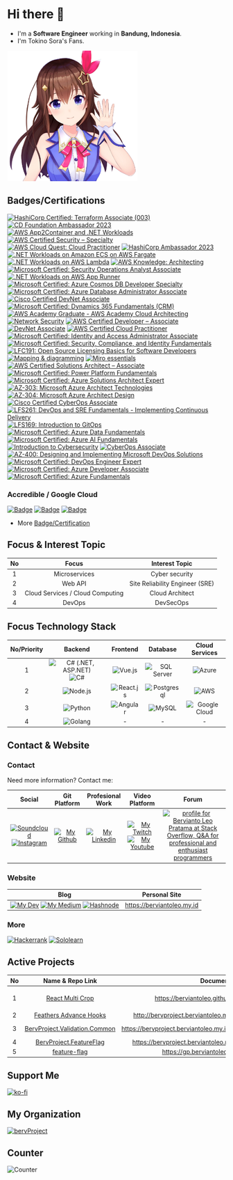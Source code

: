 # Hi there 👋

* I'm a __Software Engineer__ working in __Bandung, Indonesia__.
* I'm Tokino Sora's Fans.

<img src="./images/tokino_sora.png" width="300" height="300" alt="Tokino Sora" />

## Badges/Certifications

<!--START_SECTION:badges-->
[![HashiCorp Certified: Terraform Associate (003)](https://images.credly.com/size/110x110/images/85b9cfc4-257a-4742-878c-4f7ab4a2631b/image.png)](http://www.credly.com/badges/9830adce-34c0-4e10-a8ad-08e5038d2e76 "HashiCorp Certified: Terraform Associate (003)")
[![CD Foundation Ambassador 2023](https://images.credly.com/size/110x110/images/7a1379a4-3d3b-4d6b-8622-33f6824cb821/image.png)](http://www.credly.com/badges/4c1544dc-271b-404e-974a-f991320ab9d8 "CD Foundation Ambassador 2023")
[![AWS App2Container and .NET Workloads](https://images.credly.com/size/110x110/images/9569f9aa-1426-4c6d-964e-daa7e5bc55ce/image.png)](http://www.credly.com/badges/d09e951e-dff9-489a-b84c-f5b623b7d1bd "AWS App2Container and .NET Workloads")
[![AWS Certified Security – Specialty](https://images.credly.com/size/110x110/images/53acdae5-d69f-4dda-b650-d02ed7a50dd7/image.png)](http://www.credly.com/badges/5eac34bb-d121-4926-a789-e8c94b627484 "AWS Certified Security – Specialty")
[![AWS Cloud Quest: Cloud Practitioner](https://images.credly.com/size/110x110/images/2784d0d8-327c-406f-971e-9f0e15097003/image.png)](http://www.credly.com/badges/93a00835-32b8-41ae-8e62-377958593a8e "AWS Cloud Quest: Cloud Practitioner")
[![HashiCorp Ambassador 2023](https://images.credly.com/size/110x110/images/692826e2-8c24-4967-8373-fa75319eaed8/image.png)](http://www.credly.com/badges/8cad11b0-12d7-4193-b51a-11a0c75de467 "HashiCorp Ambassador 2023")
[![.NET Workloads on Amazon ECS on AWS Fargate](https://images.credly.com/size/110x110/images/7e5e1967-439e-48e5-a913-625c712b2dc5/image.png)](http://www.credly.com/badges/1950c6d6-27ae-4e72-9c06-87bffee4fd9d ".NET Workloads on Amazon ECS on AWS Fargate")
[![.NET Workloads on AWS Lambda](https://images.credly.com/size/110x110/images/221e7d7f-bceb-422e-8c31-436ecbcda614/image.png)](http://www.credly.com/badges/e4dfc1aa-7adc-427a-aa6a-74bd89eb9574 ".NET Workloads on AWS Lambda")
[![AWS Knowledge: Architecting](https://images.credly.com/size/110x110/images/519a6dba-f145-4c1a-85a2-1d173d6898d9/image.png)](http://www.credly.com/badges/72a09770-9d56-428a-8304-383328c7057b "AWS Knowledge: Architecting")
[![Microsoft Certified: Security Operations Analyst Associate](https://images.credly.com/size/110x110/images/7e75516f-5149-4d19-8d09-aa3dab4907cb/security-operations-analyst-associate-600x600.png)](http://www.credly.com/badges/9fa4a80e-b817-48c8-9a3d-ca0cc04e9aea "Microsoft Certified: Security Operations Analyst Associate")
[![.NET Workloads on AWS App Runner](https://images.credly.com/size/110x110/images/eea64560-121f-4437-af9c-91cf20968d35/image.png)](http://www.credly.com/badges/e5e6cdf5-46d5-4927-87c4-67651ea9deed ".NET Workloads on AWS App Runner")
[![Microsoft Certified: Azure Cosmos DB Developer Specialty](https://images.credly.com/size/110x110/images/515fa1dc-ac4a-4f08-ac73-6fd9694124cb/image.png)](http://www.credly.com/badges/20d0d353-84ad-4e30-aa1c-3cebc57ce35f "Microsoft Certified: Azure Cosmos DB Developer Specialty")
[![Microsoft Certified: Azure Database Administrator Associate](https://images.credly.com/size/110x110/images/edc0b0d8-55ec-4dfe-9353-22c1bc4e07e8/azure-database-administrator-associate-600x600.png)](http://www.credly.com/badges/8aa74a5a-41a1-4ca9-8151-383a2aa7579e "Microsoft Certified: Azure Database Administrator Associate")
[![Cisco Certified DevNet Associate](https://images.credly.com/size/110x110/images/e21e94f7-feec-4717-9687-ac150b213f64/Cisco_DevNetAsst_600.png)](http://www.credly.com/badges/8af12e84-7659-45fe-9f22-74d516ebb6a2 "Cisco Certified DevNet Associate")
[![Microsoft Certified: Dynamics 365 Fundamentals (CRM)](https://images.credly.com/size/110x110/images/42992295-0ee2-4527-982d-e51efbec40fc/dynamics365-fundamentals-crm-600x600.png)](http://www.credly.com/badges/116f7884-c8b4-44a3-aeaa-5dae9f02d4f0 "Microsoft Certified: Dynamics 365 Fundamentals (CRM)")
[![AWS Academy Graduate - AWS Academy Cloud Architecting](https://images.credly.com/size/110x110/images/2f7b0627-48a0-4894-8d46-3245bdfe0463/image.png)](http://www.credly.com/badges/1ef1b3ca-06b9-4b35-99c2-f3e8a9967c6c "AWS Academy Graduate - AWS Academy Cloud Architecting")
[![Network Security](https://images.credly.com/size/110x110/images/f7387386-553c-4be5-b3f3-077f78152f31/Network_Security.png)](http://www.credly.com/badges/3638cf60-ee35-4017-a1cd-8d7058c4a18a "Network Security")
[![AWS Certified Developer – Associate](https://images.credly.com/size/110x110/images/b9feab85-1a43-4f6c-99a5-631b88d5461b/image.png)](http://www.credly.com/badges/675aece2-ca13-4995-959b-a799c3ed913b "AWS Certified Developer – Associate")
[![DevNet Associate](https://images.credly.com/size/110x110/images/35985f2b-38d6-4b6f-8e63-42b17d3b5c69/DEVASC_Learning_Badge.png)](http://www.credly.com/badges/6df128c6-1dad-4484-b2c3-6d95324353d7 "DevNet Associate")
[![AWS Certified Cloud Practitioner](https://images.credly.com/size/110x110/images/00634f82-b07f-4bbd-a6bb-53de397fc3a6/image.png)](http://www.credly.com/badges/9db987ad-5427-41a5-9942-1681ecd529ff "AWS Certified Cloud Practitioner")
[![Microsoft Certified: Identity and Access Administrator Associate](https://images.credly.com/size/110x110/images/91295436-0704-4b98-8e1a-ef5f937bda21/identity-and-access-administrator-associate-600x600.png)](http://www.credly.com/badges/cbae92fa-d507-4c54-abb7-51aa698dc663 "Microsoft Certified: Identity and Access Administrator Associate")
[![Microsoft Certified: Security, Compliance, and Identity Fundamentals](https://images.credly.com/size/110x110/images/fc1352af-87fa-4947-ba54-398a0e63322e/security-compliance-and-identity-fundamentals-600x600.png)](http://www.credly.com/badges/77734f2d-a5b3-4c9d-a01a-49bd483ba575 "Microsoft Certified: Security, Compliance, and Identity Fundamentals")
[![LFC191: Open Source Licensing Basics for Software Developers](https://images.credly.com/size/110x110/images/4c76f677-fd18-4d7b-aec9-591123bfcc9a/Training_Badges_Master_osbestpractices.png)](http://www.credly.com/badges/e577cf75-f292-47a3-8256-b51efefd8e53 "LFC191: Open Source Licensing Basics for Software Developers")
[![Mapping & diagramming](https://images.credly.com/size/110x110/images/b356065f-1746-4810-bbb5-c0578df9fbcb/image.png)](http://www.credly.com/badges/c91c915c-60be-459b-981a-f5d7d0b17942 "Mapping & diagramming")
[![Miro essentials](https://images.credly.com/size/110x110/images/1245c82c-67ca-4365-9515-74c289d5fd6d/image.png)](http://www.credly.com/badges/3f1ef803-d85f-4678-81cf-1b9f7eea3f91 "Miro essentials")
[![AWS Certified Solutions Architect – Associate](https://images.credly.com/size/110x110/images/0e284c3f-5164-4b21-8660-0d84737941bc/image.png)](http://www.credly.com/badges/fc08a77a-de57-484b-bc27-35f7f1d87489 "AWS Certified Solutions Architect – Associate")
[![Microsoft Certified: Power Platform Fundamentals](https://images.credly.com/size/110x110/images/2a6251f2-737b-4bf6-9190-d77570cc76fc/CERT-Fundamentals-Power-Platform.png)](http://www.credly.com/badges/0b9c186e-d92c-498a-bc9e-2a82b3ad1459 "Microsoft Certified: Power Platform Fundamentals")
[![Microsoft Certified: Azure Solutions Architect Expert](https://images.credly.com/size/110x110/images/987adb7e-49be-4e24-b67e-55986bd3fe66/azure-solutions-architect-expert-600x600.png)](http://www.credly.com/badges/9ee40065-d80a-4113-aced-ee72f7cad5a4 "Microsoft Certified: Azure Solutions Architect Expert")
[![AZ-303: Microsoft Azure Architect Technologies](https://images.credly.com/size/110x110/images/285339cc-675a-4b1a-bdd9-283868af2fc8/EXAM-Expert-AZ-303-600x600.png)](http://www.credly.com/badges/8a771aa7-ad22-4bb9-a949-a787696897d2 "AZ-303: Microsoft Azure Architect Technologies")
[![AZ-304: Microsoft Azure Architect Design](https://images.credly.com/size/110x110/images/bfdff01e-a9dd-41fc-9301-8a90585c19bb/EXAM-Expert-AZ-304-600x600.png)](http://www.credly.com/badges/310ef282-3eca-4fdc-819b-75b95ebb30ec "AZ-304: Microsoft Azure Architect Design")
[![Cisco Certified CyberOps Associate](https://images.credly.com/size/110x110/images/31459fb8-0734-4078-9175-dd1a6e56de4a/01_cyberops_associate_300.png)](http://www.credly.com/badges/b4f9cf3f-e629-45d0-8c23-c1e4958cf2b2 "Cisco Certified CyberOps Associate")
[![LFS261: DevOps and SRE Fundamentals - Implementing Continuous Delivery](https://images.credly.com/size/110x110/images/fb65d04a-6138-4c71-b475-9c3851aea5df/LF_logobadge.png)](http://www.credly.com/badges/4a9b8c51-e933-49e5-95c3-0b57ece92f98 "LFS261: DevOps and SRE Fundamentals - Implementing Continuous Delivery")
[![LFS169: Introduction to GitOps](https://images.credly.com/size/110x110/images/5426612d-4ded-4408-bfaa-dbe3210f9cf9/LF_logobadge.png)](http://www.credly.com/badges/33fad6fc-258e-4189-8e1f-f5d3452d476c "LFS169: Introduction to GitOps")
[![Microsoft Certified: Azure Data Fundamentals](https://images.credly.com/size/110x110/images/70eb1e3f-d4de-4377-a062-b20fb29594ea/azure-data-fundamentals-600x600.png)](http://www.credly.com/badges/5d504e59-ccfc-42a5-8a96-5243369078bd "Microsoft Certified: Azure Data Fundamentals")
[![Microsoft Certified: Azure AI Fundamentals](https://images.credly.com/size/110x110/images/4136ced8-75d5-4afb-8677-40b6236e2672/azure-ai-fundamentals-600x600.png)](http://www.credly.com/badges/5569c169-4a8f-4700-905f-df7ad9bbdd97 "Microsoft Certified: Azure AI Fundamentals")
[![Introduction to Cybersecurity](https://images.credly.com/size/110x110/images/af8c6b4e-fc31-47c4-8dcb-eb7a2065dc5b/I2CS__1_.png)](http://www.credly.com/badges/07b5abe4-6381-4205-9324-2e4b5301148b "Introduction to Cybersecurity")
[![CyberOps Associate](https://images.credly.com/size/110x110/images/53f37f83-04a1-4935-9b1e-21a99cc6e1b2/CyberOpsAssoc.png)](http://www.credly.com/badges/33982f50-ecf2-4363-8c64-0fb827e40bd6 "CyberOps Associate")
[![AZ-400: Designing and Implementing Microsoft DevOps Solutions](https://images.credly.com/size/110x110/images/107e2eb6-f394-40eb-83d2-d8c9b7d34555/exam-az400-600x600.png)](http://www.credly.com/badges/8fc0fcf6-5775-4a35-b0f4-6b4e462b2880 "AZ-400: Designing and Implementing Microsoft DevOps Solutions")
[![Microsoft Certified: DevOps Engineer Expert](https://images.credly.com/size/110x110/images/c3ab66f8-5d59-4afa-a6c2-0ba30a1989ca/CERT-Expert-DevOps-Engineer-600x600.png)](http://www.credly.com/badges/030d0911-c224-4d56-bc01-77fe5bf51d3d "Microsoft Certified: DevOps Engineer Expert")
[![Microsoft Certified: Azure Developer Associate](https://images.credly.com/size/110x110/images/63316b60-f62d-4e51-aacc-c23cb850089c/azure-developer-associate-600x600.png)](http://www.credly.com/badges/3db56fee-122d-4e90-8734-94c4159e23cb "Microsoft Certified: Azure Developer Associate")
[![Microsoft Certified: Azure Fundamentals](https://images.credly.com/size/110x110/images/be8fcaeb-c769-4858-b567-ffaaa73ce8cf/image.png)](http://www.credly.com/badges/c0793ede-54c1-4910-b7a5-9d409032016e "Microsoft Certified: Azure Fundamentals")
<!--END_SECTION:badges-->

### Accredible / Google Cloud

<!--START_SECTION:accrediblebadges-->
[![Badge](https://api.accredible.com/v1/credential/generate_baked_badge?credential_id=49384407)](https://www.credential.net/a16eddfb-45d8-4e95-9e8e-b60dca6c310f) [![Badge](https://api.accredible.com/v1/credential/generate_baked_badge?credential_id=57646449)](https://google.accredible.com/7a3078e7-deb0-43e3-821f-adeed92da64d) [![Badge](https://api.accredible.com/v1/credential/generate_baked_badge?credential_id=89215538)](https://google.accredible.com/dbec0bd8-b0d7-4da0-b0ab-3d842e1da4fd)
<!--END_SECTION:accrediblebadges-->

* More [Badge/Certification](https://www.credly.com/users/bervianto-leo-pratama/badges)


## Focus & Interest Topic

| No | Focus | Interest Topic |
|:--:|:-----:|:--------------:|
| 1 | Microservices | Cyber security |
| 2 | Web API | Site Reliability Engineer (SRE) |
| 3 | Cloud Services / Cloud Computing | Cloud Architect |
| 4 | DevOps | DevSecOps |

## Focus Technology Stack

| No/Priority | Backend | Frontend | Database | Cloud Services |
|:--:|:-------:|:--------:|:--------:|:--------------:|
| 1 | ![C# (.NET, ASP.NET)](https://img.shields.io/badge/.NET-512BD4?style=for-the-badge&logo=dotnet&logoColor=white) ![C#](https://img.shields.io/badge/C%23-239120?style=for-the-badge&logo=c-sharp&logoColor=white) | ![Vue.js](https://img.shields.io/badge/Vue.js-35495E?style=for-the-badge&logo=vuedotjs&logoColor=4FC08D) | ![SQL Server](https://img.shields.io/badge/Microsoft%20SQL%20Server-CC2927?style=for-the-badge&logo=microsoft%20sql%20server&logoColor=white) | ![Azure](https://img.shields.io/badge/microsoft%20azure-0089D6?style=for-the-badge&logo=microsoft-azure&logoColor=white) |
| 2 | ![Node.js](https://img.shields.io/badge/Node.js-339933?style=for-the-badge&logo=nodedotjs&logoColor=white) | ![React.js](https://img.shields.io/badge/React-20232A?style=for-the-badge&logo=react&logoColor=61DAFB) | ![Postgresql](https://img.shields.io/badge/PostgreSQL-316192?style=for-the-badge&logo=postgresql&logoColor=white) | ![AWS](https://img.shields.io/badge/Amazon_AWS-FF9900?style=for-the-badge&logo=amazonaws&logoColor=white) |
| 3 | ![Python](https://img.shields.io/badge/Python-FFD43B?style=for-the-badge&logo=python&logoColor=blue) | ![Angular](https://img.shields.io/badge/Angular-DD0031?style=for-the-badge&logo=angular&logoColor=white) | ![MySQL](https://img.shields.io/badge/MySQL-005C84?style=for-the-badge&logo=mysql&logoColor=white) | ![Google Cloud](https://img.shields.io/badge/Google_Cloud-4285F4?style=for-the-badge&logo=google-cloud&logoColor=white) |
| 4 | ![Golang](https://img.shields.io/badge/Go-00ADD8?style=for-the-badge&logo=go&logoColor=white) | - | - | - |

## Contact & Website

### Contact

Need more information? Contact me:

| Social | Git Platform | Profesional Work | Video Platform | Forum |
|:------:|:------------:|:----------------:|:--------------:|:-----:|
| [![Soundcloud][12.1]][12] [![Instagram][10.1]][10] | [![My Github][3.1]][3] | [![My Linkedin][4.1]][4] | [![My Twitch][5.1]][5] [![My Youtube][6.1]][6] | <a href="https://stackoverflow.com/users/6948591/bervianto-leo-pratama"><img src="https://stackoverflow.com/users/flair/6948591.png" width="208" height="58" alt="profile for Bervianto Leo Pratama at Stack Overflow, Q&amp;A for professional and enthusiast programmers" title="profile for Bervianto Leo Pratama at Stack Overflow, Q&amp;A for professional and enthusiast programmers"></a> |

### Website

| Blog | Personal Site |
|:----:|:-------------:|
| [![My Dev][7.1]][7] [![My Medium][8.1]][8] [![Hashnode][13.1]][13] | https://berviantoleo.my.id |

### More

[![Hackerrank][9.1]][9]
[![Sololearn][11.1]][11]

## Active Projects

| No | Name & Repo Link | Documentation | Demo | Package Manager Link |
|:--:|:----------------:|:-------------:|:----:|:--------------------:|
| 1 | [React Multi Crop](https://github.com/berviantoleo/react-multi-crop) | https://berviantoleo.github.io/react-multi-crop/ | https://react-multi-crop.netlify.app/ | [![React Multi Crop][20.1]][20] |
| 2 | [Feathers Advance Hooks](https://github.com/bervProject/feathers-advance-hook) | http://bervproject.berviantoleo.my.id/feathers-advance-hook/ | ... | [![Feathers Advance Hook][21.1]][21] |
| 3 | [BervProject.Validation.Common](https://github.com/bervProject/BervProject.Validation.Common) | https://bervproject.berviantoleo.my.id/BervProject.Validation.Common/ | ... | [![BervProject.Validation.Common][22.1]][22] |
| 4 | [BervProject.FeatureFlag](https://github.com/bervProject/BervProject.FeatureFlag) | https://bervproject.berviantoleo.my.id/BervProject.FeatureFlag/ | ... | ... |
| 5 | [feature-flag](https://github.com/berviantoleo/feature-flag) | https://gp.berviantoleo.my.id/feature-flag/ | ... | [![feature-flag][25.1]][25] |

## Support Me

[![ko-fi](https://www.ko-fi.com/img/githubbutton_sm.svg)](https://ko-fi.com/I2I2YXS8)

## My Organization

[![bervProject][100.1]][100]

## Counter

![Counter](https://hits.seeyoufarm.com/api/count/incr/badge.svg?url=https%3A%2F%2Fgithub.com%2Fberviantoleo1212%2Fhit-counter)


[3.1]: https://img.shields.io/github/followers/berviantoleo?style=social (github icon)
[4.1]: https://img.shields.io/badge/linkedin-%230077B5.svg?style=for-the-badge&logo=linkedin&logoColor=white (linkedin icon)
[5.1]: https://img.shields.io/twitch/status/berviantoleo?style=social (twitch icon)
[6.1]: https://img.shields.io/youtube/channel/subscribers/UCAKsTh-TZRxy8I3AulBTFwA?style=social (youtube icon)
[7.1]: https://img.shields.io/badge/dev.to-0A0A0A?style=for-the-badge&logo=dev.to&logoColor=white (dev.to icon)
[8.1]: https://img.shields.io/badge/Medium-%23000000.svg?style=for-the-badge&logo=Medium&logoColor=white (medium icon)
[9.1]: https://img.shields.io/badge/-Hackerrank-2EC866?style=for-the-badge&logo=HackerRank&logoColor=white (hackerrank icon)
[10.1]: https://img.shields.io/badge/Instagram-E4405F?style=for-the-badge&logo=instagram&logoColor=white (instagram icon)
[11.1]: https://img.shields.io/badge/-Sololearn-3a464b?style=for-the-badge&logo=Sololearn&logoColor=white (sololearn icon)
[12.1]: https://img.shields.io/badge/SoundCloud-FF3300?style=for-the-badge&logo=soundcloud&logoColor=white (soundcloud icon)
[13.1]: https://img.shields.io/badge/Hashnode-2962FF?style=for-the-badge&logo=hashnode&logoColor=white (hashnode icon)

[20.1]: https://img.shields.io/npm/v/@berviantoleo/react-multi-crop (npm react multi crop icon)
[21.1]: https://img.shields.io/npm/v/@bervproject/feathers-advance-hook (npm feathers advance hook icon)
[22.1]: https://img.shields.io/nuget/v/BervProject.Validation.Common (nuget BervProject.Validation.Common)
[25.1]: https://img.shields.io/npm/v/@berviantoleo/feature-flag (npm feature-flag icon)

[100.1]: https://img.shields.io/badge/github-%23121011.svg?style=for-the-badge&logo=github&logoColor=white (github project icon)



[3]: https://github.com/berviantoleo
[4]: https://linkedin.com/in/bervianto-leo-pratama
[5]: https://www.twitch.tv/berviantoleo
[6]: https://www.youtube.com/channel/UCAKsTh-TZRxy8I3AulBTFwA
[7]: https://dev.to/berviantoleo
[8]: https://berviantoleo.medium.com
[9]: https://www.hackerrank.com/berviantoleo
[10]: https://instagram.com/bervianto.leo
[11]: https://www.sololearn.com/profile/937172
[12]: https://soundcloud.com/bervianto-leo-pratama
[13]: https://hashnode.berviantoleo.my.id/

[20]: https://www.npmjs.com/package/@berviantoleo/react-multi-crop
[21]: https://www.npmjs.com/package/@bervproject/feathers-advance-hook
[22]: https://www.nuget.org/packages/BervProject.Validation.Common/
[25]: https://www.npmjs.com/package/@berviantoleo/feature-flag

[100]: https://github.com/bervProject

